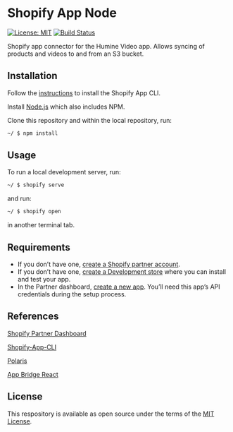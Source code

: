 # Shopify App Node

[![License: MIT](https://img.shields.io/badge/License-MIT-green.svg)](LICENSE.md)
[![Build Status](https://travis-ci.com/Shopify/shopify-app-node.svg?branch=master)](https://travis-ci.com/Shopify/shopify-app-node)

Shopify app connector for the Humine Video app. Allows syncing of products and videos to and from an S3 bucket.

## Installation

Follow the [instructions](https://shopify.github.io/shopify-app-cli/getting-started/install/) to install the Shopify App CLI.

Install [Node.js](https://nodejs.org/en/) which also includes NPM.

Clone this repository and within the local repository, run:

```sh
~/ $ npm install
```

## Usage

To run a local development server, run:

```sh
~/ $ shopify serve
```

and run:

```sh
~/ $ shopify open
```

in another terminal tab.

## Requirements

- If you don’t have one, [create a Shopify partner account](https://partners.shopify.com/signup).
- If you don’t have one, [create a Development store](https://help.shopify.com/en/partners/dashboard/development-stores#create-a-development-store) where you can install and test your app.
- In the Partner dashboard, [create a new app](https://help.shopify.com/en/api/tools/partner-dashboard/your-apps#create-a-new-app). You’ll need this app’s API credentials during the setup process.

## References

[Shopify Partner Dashboard](https://partners.shopify.com/current/resources)

[Shopify-App-CLI](https://github.com/Shopify/shopify-app-cli)

[Polaris](https://github.com/Shopify/polaris-react)

[App Bridge React](https://github.com/Shopify/app-bridge/tree/master/packages/app-bridge-react)

## License

This respository is available as open source under the terms of the [MIT License](https://opensource.org/licenses/MIT).
